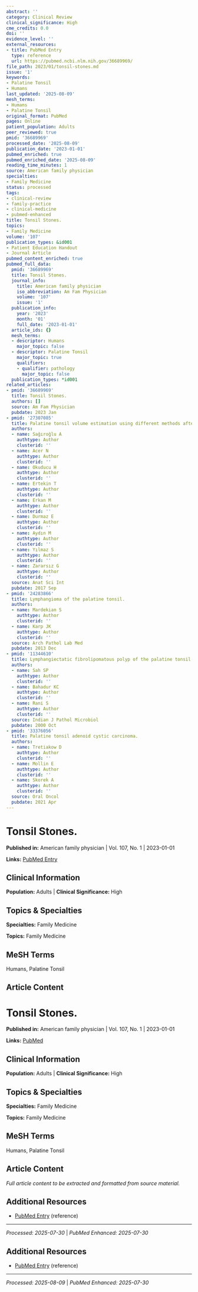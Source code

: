 ```yaml
---
abstract: ''
category: Clinical Review
clinical_significance: High
cme_credits: 0.0
doi: ''
evidence_level: ''
external_resources:
- title: PubMed Entry
  type: reference
  url: https://pubmed.ncbi.nlm.nih.gov/36689969/
file_path: 2023/01/tonsil-stones.md
issue: '1'
keywords:
- Palatine Tonsil
- Humans
last_updated: '2025-08-09'
mesh_terms:
- Humans
- Palatine Tonsil
original_format: PubMed
pages: Online
patient_population: Adults
peer_reviewed: true
pmid: '36689969'
processed_date: '2025-08-09'
publication_date: '2023-01-01'
pubmed_enriched: true
pubmed_enriched_date: '2025-08-09'
reading_time_minutes: 1
source: American family physician
specialties:
- Family Medicine
status: processed
tags:
- clinical-review
- family-practice
- clinical-medicine
- pubmed-enhanced
title: Tonsil Stones.
topics:
- Family Medicine
volume: '107'
publication_types: &id001
- Patient Education Handout
- Journal Article
pubmed_content_enriched: true
pubmed_full_data:
  pmid: '36689969'
  title: Tonsil Stones.
  journal_info:
    title: American family physician
    iso_abbreviation: Am Fam Physician
    volume: '107'
    issue: '1'
  publication_info:
    year: '2023'
    month: '01'
    full_date: '2023-01-01'
  article_ids: {}
  mesh_terms:
  - descriptor: Humans
    major_topic: false
  - descriptor: Palatine Tonsil
    major_topic: true
    qualifiers:
    - qualifier: pathology
      major_topic: false
  publication_types: *id001
related_articles:
- pmid: '36689969'
  title: Tonsil Stones.
  authors: []
  source: Am Fam Physician
  pubdate: 2023 Jan
- pmid: '27307085'
  title: Palatine tonsil volume estimation using different methods after tonsillectomy.
  authors:
  - name: Sağıroğlu A
    authtype: Author
    clusterid: ''
  - name: Acer N
    authtype: Author
    clusterid: ''
  - name: Okuducu H
    authtype: Author
    clusterid: ''
  - name: Ertekin T
    authtype: Author
    clusterid: ''
  - name: Erkan M
    authtype: Author
    clusterid: ''
  - name: Durmaz E
    authtype: Author
    clusterid: ''
  - name: Aydın M
    authtype: Author
    clusterid: ''
  - name: Yılmaz S
    authtype: Author
    clusterid: ''
  - name: Zararsız G
    authtype: Author
    clusterid: ''
  source: Anat Sci Int
  pubdate: 2017 Sep
- pmid: '24283866'
  title: Lymphangioma of the palatine tonsil.
  authors:
  - name: Mardekian S
    authtype: Author
    clusterid: ''
  - name: Karp JK
    authtype: Author
    clusterid: ''
  source: Arch Pathol Lab Med
  pubdate: 2013 Dec
- pmid: '11344610'
  title: Lymphangiectatic fibrolipomatous polyp of the palatine tonsil.
  authors:
  - name: Sah SP
    authtype: Author
    clusterid: ''
  - name: Bahadur KC
    authtype: Author
    clusterid: ''
  - name: Rani S
    authtype: Author
    clusterid: ''
  source: Indian J Pathol Microbiol
  pubdate: 2000 Oct
- pmid: '33376056'
  title: Palatine tonsil adenoid cystic carcinoma.
  authors:
  - name: Tretiakow D
    authtype: Author
    clusterid: ''
  - name: Mollin E
    authtype: Author
    clusterid: ''
  - name: Skorek A
    authtype: Author
    clusterid: ''
  source: Oral Oncol
  pubdate: 2021 Apr
---
```


# Tonsil Stones.

**Published in:** American family physician | Vol. 107, No. 1 | 2023-01-01

**Links:** [PubMed Entry](https://pubmed.ncbi.nlm.nih.gov/36689969/)

## Clinical Information

**Population:** Adults | **Clinical Significance:** High

## Topics & Specialties

**Specialties:** Family Medicine

**Topics:** Family Medicine

## MeSH Terms

Humans, Palatine Tonsil

## Article Content

# Tonsil Stones.

**Published in:** American family physician | Vol. 107, No. 1 | 2023-01-01

**Links:** [PubMed](https://pubmed.ncbi.nlm.nih.gov/36689969/)

## Clinical Information

**Population:** Adults | **Clinical Significance:** High

## Topics & Specialties

**Specialties:** Family Medicine

**Topics:** Family Medicine

## MeSH Terms

Humans, Palatine Tonsil

## Article Content

*Full article content to be extracted and formatted from source material.*

## Additional Resources

- [PubMed Entry](https://pubmed.ncbi.nlm.nih.gov/36689969/) (reference)

---

*Processed: 2025-07-30* | *PubMed Enhanced: 2025-07-30*

## Additional Resources

- [PubMed Entry](https://pubmed.ncbi.nlm.nih.gov/36689969/) (reference)

---

*Processed: 2025-08-09* | *PubMed Enhanced: 2025-07-30*
